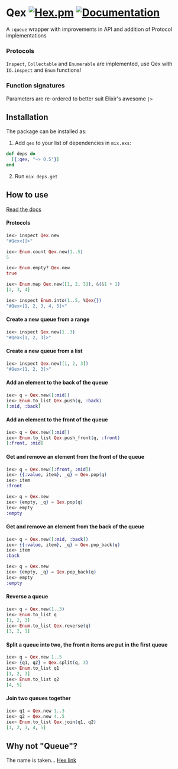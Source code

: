 # Qex [![Hex.pm](https://img.shields.io/hexpm/v/qex.svg)](https://hex.pm/packages/qex) [![Documentation](https://img.shields.io/badge/docs-hexpm-blue.svg)](https://hexdocs.pm/qex/Qex.html)

A `:queue` wrapper with improvements in API and addition of Protocol implementations

### Protocols

`Inspect`, `Collectable` and `Enumerable` are implemented,
use Qex with `IO.inspect` and `Enum` functions!

### Function signatures

Parameters are re-ordered to better suit Elixir's awesome `|>`

## Installation

The package can be installed as:

  1. Add `qex` to your list of dependencies in `mix.exs`:

```elixir
def deps do
  [{:qex, "~> 0.5"}]
end
```

  2. Run `mix deps.get`

## How to use

[Read the docs](https://hexdocs.pm/qex/Qex.html)

#### Protocols

```elixir
iex> inspect Qex.new
"#Qex<[]>"

iex> Enum.count Qex.new(1..5)
5

iex> Enum.empty? Qex.new
true

iex> Enum.map Qex.new([1, 2, 3]), &(&1 + 1)
[2, 3, 4]

iex> inspect Enum.into(1..5, %Qex{})
"#Qex<[1, 2, 3, 4, 5]>"
```

#### Create a new queue from a range

```elixir
iex> inspect Qex.new(1..3)
"#Qex<[1, 2, 3]>"
```

#### Create a new queue from a list

```elixir
iex> inspect Qex.new([1, 2, 3])
"#Qex<[1, 2, 3]>"
```

#### Add an element to the back of the queue

```elixir
iex> q = Qex.new([:mid])
iex> Enum.to_list Qex.push(q, :back)
[:mid, :back]
```

#### Add an element to the front of the queue

```elixir
iex> q = Qex.new([:mid])
iex> Enum.to_list Qex.push_front(q, :front)
[:front, :mid]
```

#### Get and remove an element from the front of the queue

```elixir
iex> q = Qex.new([:front, :mid])
iex> {{:value, item}, _q} = Qex.pop(q)
iex> item
:front

iex> q = Qex.new
iex> {empty, _q} = Qex.pop(q)
iex> empty
:empty
```

#### Get and remove an element from the back of the queue

```elixir
iex> q = Qex.new([:mid, :back])
iex> {{:value, item}, _q} = Qex.pop_back(q)
iex> item
:back

iex> q = Qex.new
iex> {empty, _q} = Qex.pop_back(q)
iex> empty
:empty
```

#### Reverse a queue

```elixir
iex> q = Qex.new(1..3)
iex> Enum.to_list q
[1, 2, 3]
iex> Enum.to_list Qex.reverse(q)
[3, 2, 1]
```

#### Split a queue into two, the front n items are put in the first queue

```elixir
iex> q = Qex.new 1..5
iex> {q1, q2} = Qex.split(q, 3)
iex> Enum.to_list q1
[1, 2, 3]
iex> Enum.to_list q2
[4, 5]
```

#### Join two queues together

```elixir
iex> q1 = Qex.new 1..3
iex> q2 = Qex.new 4..5
iex> Enum.to_list Qex.join(q1, q2)
[1, 2, 3, 4, 5]
```

## Why not "Queue"?

The name is taken... [Hex link](https://hex.pm/packages/queue)
